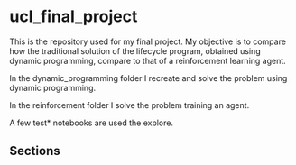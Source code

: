 # ucl_final_project

This is the repository used for my final project. My objective is to compare how the traditional solution of the lifecycle program, obtained using dynamic programming, compare to that of a reinforcement learning agent.

In the dynamic_programming folder I recreate and solve the problem using dynamic programming.

In the reinforcement folder I solve the problem training an agent.

A few test* notebooks are used the explore.

## Sections